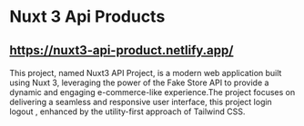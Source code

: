 # Nuxt 3 Api Products 

## https://nuxt3-api-product.netlify.app/

#### 
 This project, named Nuxt3 API Project, is a modern web application built using Nuxt 3, leveraging the power of the Fake Store API to provide a dynamic and engaging e-commerce-like experience.The project focuses on delivering a seamless and responsive user interface, this project login logout , enhanced by the utility-first approach of Tailwind CSS.
